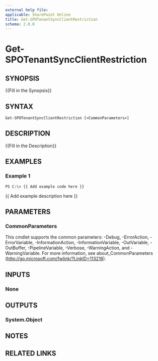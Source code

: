 ```yaml
---
external help file: 
applicable: SharePoint Online
title: Get-SPOTenantSyncClientRestriction
schema: 2.0.0
---
```


# Get-SPOTenantSyncClientRestriction

## SYNOPSIS
{{Fill in the Synopsis}}

## SYNTAX

```
Get-SPOTenantSyncClientRestriction [<CommonParameters>]
```

## DESCRIPTION
{{Fill in the Description}}

## EXAMPLES

### Example 1 
```
PS C:\> {{ Add example code here }}
```

{{ Add example description here }}

## PARAMETERS

### CommonParameters
This cmdlet supports the common parameters: -Debug, -ErrorAction, -ErrorVariable, -InformationAction, -InformationVariable, -OutVariable, -OutBuffer, -PipelineVariable, -Verbose, -WarningAction, and -WarningVariable. For more information, see about_CommonParameters (http://go.microsoft.com/fwlink/?LinkID=113216).

## INPUTS

### None

## OUTPUTS

### System.Object

## NOTES

## RELATED LINKS

